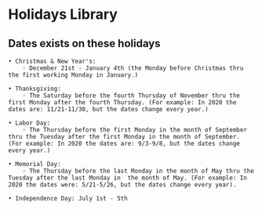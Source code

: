 # Holidays Library

## Dates exists on these holidays

    • Christmas & New Year's: 
        ◦ December 21st - January 4th (the Monday before Christmas thru the first working Monday in January.)

    • Thanksgiving: 
        ◦ The Saturday before the fourth Thursday of November thru the first Monday after the fourth Thursday. (For example: In 2020 the dates are: 11/21-11/30, but the dates change every year.)

    • Labor Day: 
        ◦ The Thursday before the first Monday in the month of September thru the Tuesday after the first Monday in the month of September. (For example: In 2020 the dates are: 9/3-9/8, but the dates change every year.)

    • Memorial Day: 
        ◦ The Thursday before the last Monday in the month of May thru the Tuesday after the last Monday in  the month of May. (For example: In 2020 the dates were: 5/21-5/26, but the dates change every year).

    • Independence Day: July 1st - 5th
